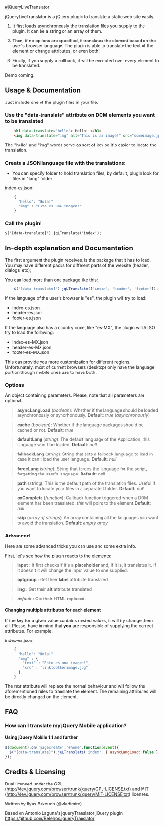 #jQueryLiveTranslator

jQueryLiveTranslator is a jQuery plugin to translate a static web site easily.

1.   It first loads asynchronously the translation files you supply to the plugin. It can be a string or an array of them.

1.   Then, if no options are specified, it translates the element based on the user's browser language. The plugin is able to translate the text of the element or change attributes, or even both!

1.   Finally, if you supply a callback, it will be executed over every element to be translated.

Demo coming.

## Usage & Documentation

Just include one of the plugin files in your file. 

### Use the "data-translate" attribute on DOM elements you want to be translated

```html
    <h1 data-translate="hello"> Hello! </h1>
    <img data-translate="img" alt="This is an image!" src="someimage.jpg" />
```

The "hello" and "img" words serve as sort of key so it's easier to locate the translation.

### Create a JSON language file with the translations:

- You can specify folder to hold translation files, by default, plugin look for files in "lang" folder

index-es.json:

```javascript
    {
      "hello": "Hola!"
      "img" : "Esto es una imagen!"
    }
```
    
### Call the plugin!

    $("[data-translate]").jqLTranslate('index');
    
## In-depth explanation and Documentation

The first argument the plugin receives, is the package that it has to load. You may have different packs for different parts of the website (header, dialogs, etc);

You can load more than one package like this:

```javascript
    $("[data-translate]").jqLTranslate(['index', 'header', 'footer']);
```

If the language of the user's browser is "es", the plugin will try to load:

* index-es.json
* header-es.json
* footer-es.json

If the language also has a country code, like "es-MX", the plugin will ALSO try to load the following:

* index-es-MX.json
* header-es-MX.json
* footer-es-MX.json

This can provide you more customization for different regions. Unfortunately, most of current browsers (desktop) only have the language portion though mobile ones use to have both.

### Options

An object containing parameters. Please, note that all parameters are optional.

> **asyncLangLoad** (*boolean*): Whether if the language should be loaded asynchronously or syncrhonously. **Default**: *true* (*asynchronously*)

> **cache** (*boolean*): Whether if the language packages should be cached or not. **Default**: *true*

> **defaultLang** (*string*): The default language of the Application, this language won't be loaded. **Default**: *null*

> **fallbackLang** (*string*): String that sets a fallback language to load in case it can't load the user language. **Default**: *null*

> **forceLang** (*string*): String that forces the language for the script, forgetting the user's language. **Default**: *null*

> **path** (*string*): This is the default path of the translation files. Useful if you want to locate your files in a separated folder. **Default**: *null*

> **onComplete** (*function*): Callback function triggered when a DOM element has been translated. *this* will point to the element.**Default**: *null*

> **skip**	(*array of strings*):  An array containing all the languages you want to avoid the translation. **Default**: *empty array*

### Advanced

Here are some advanced tricks you can use and some extra info.

First, let's see how the plugin reacts to the elements:

>  **input** : It first checks if it's a **placeholder** and, if it is, it translates it. If it doesn't it will change the input value to one supplied. 

>  **optgroup** : Get their **label** attribute translated

>  **img** : Get their **alt** attribute translated

>  *default* : Get their HTML replaced.

#### Changing multiple attributes for each element

If the key for a given value contains nested values, it will try change them all. Please, have in mind that **you** are responsible of supplying the correct attributes. For example:

index-es.json:

```javascript
    {
      "hello": "Hola!"
      "img" : {
      	"text" : "Esto es una imagen!",
      	"src" : "linktootherimage.jpg"
      }
    }
```

The *text* attribute will replace the normal behaviour and will follow the aforementioned rules to translate the element. The remaining attributes will be directly changed on the element.

## FAQ

### How can I translate my jQuery Mobile application?

#### Using jQuery Mobile 1.1 and further

```javascript
$(document).on('pagecreate','#home',function(event){
  $("[data-translate]").jqLTranslate('index', { asyncLangLoad: false });
});
```

## Credits & Licensing

Dual licensed under the GPL (http://dev.jquery.com/browser/trunk/jquery/GPL-LICENSE.txt) and MIT (http://dev.jquery.com/browser/trunk/jquery/MIT-LICENSE.txt) licenses.

Written by Ilyas Bakouch (@vladimire)

Based on Antonio Laguna's jqueryTranslator jQuery plugin.
https://github.com/Belelros/jqueryTranslator
